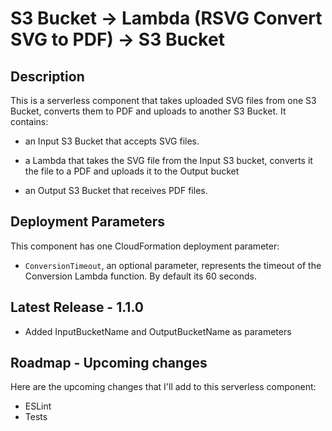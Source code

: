 
# S3 Bucket -> Lambda (RSVG Convert SVG to PDF) -> S3 Bucket

## Description

This is a serverless component that takes uploaded SVG files from one S3 Bucket, converts them to PDF and uploads to another S3 Bucket. It contains:

- an Input S3 Bucket that accepts SVG files.

- a Lambda that takes the SVG file from the Input S3 bucket, converts it the file to a PDF and uploads it to the Output bucket

- an Output S3 Bucket that receives PDF files.

## Deployment Parameters

This component has one CloudFormation deployment parameter:

- `ConversionTimeout`, an optional parameter, represents the timeout of the Conversion Lambda function. By default its 60 seconds.

## Latest Release - 1.1.0

- Added InputBucketName and OutputBucketName as parameters

## Roadmap - Upcoming changes

Here are the upcoming changes that I'll add to this serverless component:

- ESLint
- Tests